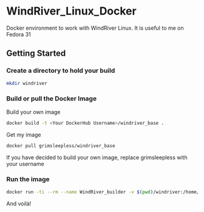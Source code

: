 # WindRiver_Linux_Docker
Docker environment to work with WindRiver Linux. It is useful to me on Fedora 31


## Getting Started

### Create a directory to hold your build

```bash
mkdir windriver
```

### Build or pull the Docker Image

Build your own image

```bash
docker build -t <Your DockerHub Username>/windriver_base .
```

Get my image

```bash
docker pull grimsleepless/windriver_base
```

If you have decided to build your own image, replace grimsleepless with your username

### Run the image

```bash
docker run -ti --rm --name WindRiver_builder -v $(pwd)/windriver:/home/yocto grimsleepless/windriver_base
```

And voilà!


